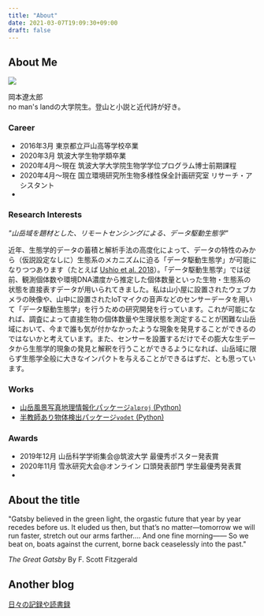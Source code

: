 ```yaml
---
title: "About"
date: 2021-03-07T19:09:30+09:00
draft: false
---
```

## About Me
![](/images/face.jpg)

岡本遼太郎  
no man's landの大学院生。登山と小説と近代詩が好き。

### Career
- 2016年3月       東京都立戸山高等学校卒業  
- 2020年3月       筑波大学生物学類卒業  
- 2020年4月〜現在 筑波大学大学院生物学学位プログラム博士前期課程  
- 2020年4月〜現在 国立環境研究所生物多様性保全計画研究室 リサーチ・アシスタント  
- 
### Research Interests
*"山岳域を題材とした、リモートセンシングによる、データ駆動生態学"*

近年、生態学的データの蓄積と解析手法の高度化によって、データの特性のみから（仮説設定なしに）生態系のメカニズムに迫る「データ駆動生態学」が可能になりつつあります（たとえば [Ushio et al. 2018](https://www.nature.com/articles/nature25504)）。「データ駆動生態学」では従前、観測個体数や環境DNA濃度から推定した個体数量といった生物・生態系の状態を直接表すデータが用いられてきました。私は山小屋に設置されたウェブカメラの映像や、山中に設置されたIoTマイクの音声などのセンサーデータを用いて「データ駆動生態学」を行うための研究開発を行っています。これが可能になれば、調査によって直接生物の個体数量や生理状態を測定することが困難な山岳域において、今まで誰も気が付かなかったような現象を発見することができるのではないかと考えています。また、センサーを設置するだけでその膨大な生データから生態学的現象の発見と解釈を行うことができるようになれば、山岳域に限らず生態学全般に大きなインパクトを与えることができるはずだ、とも思っています。

### Works
- [山岳風景写真地理情報化パッケージ`alproj` (Python)](https://github.com/0kam/alproj)  
- [半教師あり物体検出パッケージ`vodet` (Python)](https://github.com/0kam/vodet)  

### Awards
- 2019年12月 山岳科学学術集会@筑波大学 最優秀ポスター発表賞  
- 2020年11月 雪氷研究大会@オンライン 口頭発表部門 学生最優秀発表賞  
- 
## About the title
"Gatsby believed in the green light, the orgastic future that year by year recedes before us. It eluded us then, but that’s no matter—tomorrow we will run faster, stretch out our arms farther…. And one fine morning——
So we beat on, boats against the current, borne back ceaselessly into the past."

*The Great Gatsby*  By F. Scott Fitzgerald

## Another blog
[日々の記録や読書録](https://rain-wanderer.netlify.app/)